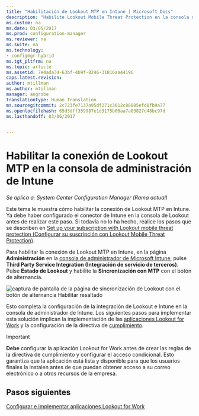 ```yaml
---
title: "Habilitación de Lookout MTP en Intune | Microsoft Docs"
description: "Habilite Lookout Mobile Threat Protection en la consola de administración de Intune."
ms.custom: na
ms.date: 03/05/2017
ms.prod: configuration-manager
ms.reviewer: na
ms.suite: na
ms.technology:
- configmgr-hybrid
ms.tgt_pltfrm: na
ms.topic: article
ms.assetid: 7e4ada34-63bf-4b9f-8246-31816aa44196
caps.latest.revision: 
author: mtillman
ms.author: mtillman
manager: angrobe
translationtype: Human Translation
ms.sourcegitcommit: 2c723fe7137a95df271c3612c88805efd8fb9a77
ms.openlocfilehash: 65d3dff359987e1d3175b06aa7a03827d48bc97d
ms.lasthandoff: 03/06/2017


---
```

# <a name="enable-lookout-mtp-connection-in-the-intune-admin-console"></a>Habilitar la conexión de Lookout MTP en la consola de administración de Intune

*Se aplica a: System Center Configuration Manager (Rama actual)*

Este tema le muestra cómo habilitar la conexión de Lookout MTP en Intune. Ya debe haber configurado el conector de Intune en la consola de Lookout antes de realizar este paso.  Si todavía no lo ha hecho, realice los pasos que se describen en [Set up your subscription with Lookout mobile threat protection (Configurar su suscripción con Lookout Mobile Threat Protection)](set-up-your-subscription-with-lookout.md).

Para habilitar la conexión de Lookout MTP en Intune, en la página **Administración** en la [consola de administrador de Microsoft Intune](https://manage.microsoft.com), pulse **Third Party Service Integration (Integración de servicio de terceros)**. Pulse **Estado de Lookout** y habilite la **Sincronización con MTP** con el botón de alternancia.

![captura de pantalla de la página de sincronización de Lookout con el botón de alternancia Habilitar resaltado](media/lookout-intune-synchronization.png)

Esto completa la configuración de la integración de Lookout e Intune en la consola de administrador de Intune.  Los siguientes pasos para implementar esta solución implican la implementación de las [aplicaciones Lookout for Work](configure-and-deploy-lookout-for-work-apps.md) y la configuración de la directiva de [cumplimiento](enable-device-threat-protection-rule-compliance-policy.md).

>[!IMPORTANT]
> **Debe** configurar la aplicación Lookout for Work antes de crear las reglas de la directiva de cumplimiento y configurar el acceso condicional. Esto garantiza que la aplicación está lista y disponible para que los usuarios finales la instalen antes de que puedan obtener acceso a su correo electrónico o a otros recursos de la empresa.

## <a name="next-steps"></a>Pasos siguientes
[Configurar e implementar aplicaciones Lookout for Work](configure-and-deploy-lookout-for-work-apps.md)

